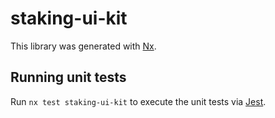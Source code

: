 # staking-ui-kit

This library was generated with [Nx](https://nx.dev).

## Running unit tests

Run `nx test staking-ui-kit` to execute the unit tests via [Jest](https://jestjs.io).
